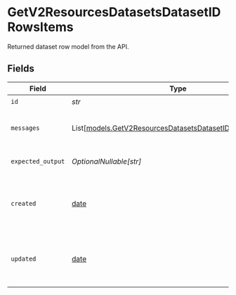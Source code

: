 # GetV2ResourcesDatasetsDatasetIDRowsItems

Returned dataset row model from the API.


## Fields

| Field                                                                                                                | Type                                                                                                                 | Required                                                                                                             | Description                                                                                                          |
| -------------------------------------------------------------------------------------------------------------------- | -------------------------------------------------------------------------------------------------------------------- | -------------------------------------------------------------------------------------------------------------------- | -------------------------------------------------------------------------------------------------------------------- |
| `id`                                                                                                                 | *str*                                                                                                                | :heavy_check_mark:                                                                                                   | N/A                                                                                                                  |
| `messages`                                                                                                           | List[[models.GetV2ResourcesDatasetsDatasetIDRowsMessages](../models/getv2resourcesdatasetsdatasetidrowsmessages.md)] | :heavy_check_mark:                                                                                                   | Input message(s) of the dataset row                                                                                  |
| `expected_output`                                                                                                    | *OptionalNullable[str]*                                                                                              | :heavy_minus_sign:                                                                                                   | Reference of the dataset row                                                                                         |
| `created`                                                                                                            | [date](https://docs.python.org/3/library/datetime.html#date-objects)                                                 | :heavy_minus_sign:                                                                                                   | The date and time the resource was created                                                                           |
| `updated`                                                                                                            | [date](https://docs.python.org/3/library/datetime.html#date-objects)                                                 | :heavy_minus_sign:                                                                                                   | The date and time the resource was last updated                                                                      |